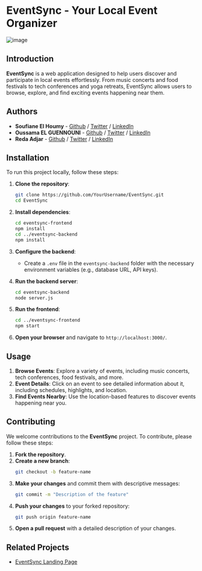 # EventSync - Your Local Event Organizer

![image](https://github.com/user-attachments/assets/1a264fbc-1cb8-482c-a401-4d4f18b25d0b)


## Introduction

**EventSync** is a web application designed to help users discover and participate in local events effortlessly. From music concerts and food festivals to tech conferences and yoga retreats, EventSync allows users to browse, explore, and find exciting events happening near them.

## Authors

- **Soufiane El Houmy** - [Github](https://github.com/SoufianeElHoumy) / [Twitter](https://twitter.com/ElHoumySoufiane) / [LinkedIn](https://www.linkedin.com/in/soufiane-el-houmy-2692a6288/)
- **Oussama EL GUENNOUNI** - [Github](https://github.com/Ousskira) / [Twitter](https://twitter.com/OussamaELG2709) / [LinkedIn](https://www.linkedin.com/in/oussama-el-guennouniouni-5657461b6/)
- **Reda Adjar** - [Github](https://github.com/MrBoodj011) / [Twitter](https://x.com/adjar_reda5) / [LinkedIn](https://www.linkedin.com/in/redaadjar/)

## Installation

To run this project locally, follow these steps:

1. **Clone the repository**:
    ```bash
    git clone https://github.com/YourUsername/EventSync.git
    cd EventSync
    ```

2. **Install dependencies**:
    ```bash
    cd eventsync-frontend
    npm install
    cd ../eventsync-backend
    npm install
    ```

3. **Configure the backend**:
   - Create a `.env` file in the `eventsync-backend` folder with the necessary environment variables (e.g., database URL, API keys).

4. **Run the backend server**:
    ```bash
    cd eventsync-backend
    node server.js
    ```

5. **Run the frontend**:
    ```bash
    cd ../eventsync-frontend
    npm start
    ```

6. **Open your browser** and navigate to `http://localhost:3000/`.

## Usage

1. **Browse Events**: Explore a variety of events, including music concerts, tech conferences, food festivals, and more.
2. **Event Details**: Click on an event to see detailed information about it, including schedules, highlights, and location.
3. **Find Events Nearby**: Use the location-based features to discover events happening near you.

## Contributing

We welcome contributions to the **EventSync** project. To contribute, please follow these steps:

1. **Fork the repository**.
2. **Create a new branch**:
    ```bash
    git checkout -b feature-name
    ```
3. **Make your changes** and commit them with descriptive messages:
    ```bash
    git commit -m "Description of the feature"
    ```
4. **Push your changes** to your forked repository:
    ```bash
    git push origin feature-name
    ```
5. **Open a pull request** with a detailed description of your changes.

## Related Projects

- [EventSync Landing Page](https://github.com/YourUsername/EventSync_LandingPage)

